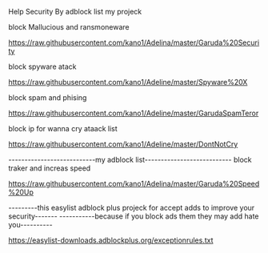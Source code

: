 Help Security By adblock list my projeck

block Mallucious and ransmoneware

https://raw.githubusercontent.com/kano1/Adelina/master/Garuda%20Security

block spyware atack

https://raw.githubusercontent.com/kano1/Adeline/master/Spyware%20X

block spam and phising

https://raw.githubusercontent.com/kano1/Adeline/master/GarudaSpamTeror

block ip for wanna cry ataack list

https://raw.githubusercontent.com/kano1/Adeline/master/DontNotCry

---------------------------my adblock list---------------------------
                block traker and increas speed
 
https://raw.githubusercontent.com/kano1/Adelina/master/Garuda%20Speed%20Up

---------this easylist adblock plus projeck for accept adds to improve your security-------
-----------because if you block ads them they may add hate you----------

https://easylist-downloads.adblockplus.org/exceptionrules.txt
